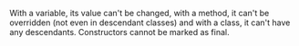 With a variable, its value can't be changed, with a method, it can't be
overridden (not even in descendant classes) and with a class, it can't
have any descendants. Constructors cannot be marked as final.